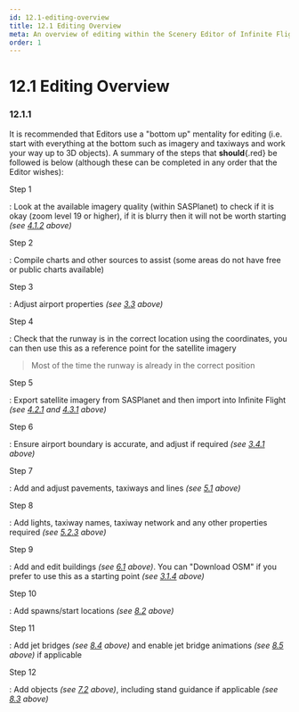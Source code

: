 ```yaml
---
id: 12.1-editing-overview
title: 12.1 Editing Overview
meta: An overview of editing within the Scenery Editor of Infinite Flight.
order: 1
---
```




# 12.1 Editing Overview

### 12.1.1

It is recommended that Editors use a "bottom up" mentality for editing (i.e. start with everything at the bottom such as imagery and taxiways and work your way up to 3D objects). A summary of the steps that **should**{.red} be followed is below (although these can be completed in any order that the Editor wishes):



Step 1

: Look at the available imagery quality (within SASPlanet) to check if it is okay (zoom level 19 or higher), if it is blurry then it will not be worth starting *(see [4.1.2](/guide/scenery-editor-manual/4.-satellite-imagery/4.1-satellite#4.1.2) above)*



Step 2

: Compile charts and other sources to assist (some areas do not have free or public charts available)



Step 3

: Adjust airport properties *(see [3.3](/guide/scenery-editor-manual/3.-getting-started/3.3-airport-properties) above)*



Step 4

: Check that the runway is in the correct location using the coordinates, you can then use this as a reference point for the satellite imagery



> Most of the time the runway is already in the correct position



Step 5

: Export satellite imagery from SASPlanet and then import into Infinite Flight *(see [4.2.1](/guide/scenery-editor-manual/4.-satellite-imagery/4.2-exporting-imagery#4.2.1) and [4.3.1](/guide/scenery-editor-manual/4.-satellite-imagery/4.3-importing-imagery#4.3.1) above)*



Step 6

: Ensure airport boundary is accurate, and adjust if required *(see [3.4.1](/guide/scenery-editor-manual/3.-getting-started/3.4-airport-boundary#3.4.1) above)*



Step 7

: Add and adjust pavements, taxiways and lines *(see [5.1](/guide/scenery-editor-manual/5.-taxiways-and-pavements/5.1-creating-taxiways-and-pavements) above)*



Step 8

: Add lights, taxiway names, taxiway network and any other properties required *(see [5.2.3](/guide/scenery-editor-manual/5.-taxiways-and-pavements/5.2-properties#5.2.3) above)*



Step 9

: Add and edit buildings *(see [6.1](/guide/scenery-editor-manual/6.-buildings-and-facades/6.1-selection-and-placement) above)*. You can "Download OSM" if you prefer to use this as a starting point *(see [3.1.4](/guide/scenery-editor-manual/3.-getting-started/3.1-first-steps#3.1.4) above)* 



Step 10

: Add spawns/start locations *(see [8.2](/guide/scenery-editor-manual/8.-airport-gate/8.2-start-locations) above)*



Step 11

: Add jet bridges *(see [8.4](/guide/scenery-editor-manual/8.-airport-gate/8.4-jet-bridges) above)* and enable jet bridge animations *(see [8.5](/guide/scenery-editor-manual/8.-airport-gate/8.5-jet-bridge-animations) above)* if applicable



Step 12

: Add objects *(see [7.2](/guide/scenery-editor-manual/7.-objects/7.2-selection-and-placement) above)*, including stand guidance if applicable *(see [8.3](/guide/scenery-editor-manual/8.-airport-gate/8.3-stand-guidance) above)*